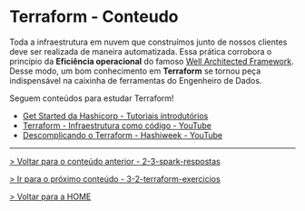 # Terraform - Conteudo

Toda a infraestrutura em nuvem que construímos junto de nossos clientes deve ser realizada de maneira automatizada. Essa prática corrobora o princípio da **Eficiência operacional** do famoso [Well Architected Framework](https://aws.amazon.com/pt/architecture/well-architected/). Desse modo, um bom conhecimento em **Terraform** se tornou peça indispensável na caixinha de ferramentas do Engenheiro de Dados.

Seguem conteúdos para estudar Terraform!

- [Get Started da Hashicorp - Tutoriais introdutórios](https://learn.hashicorp.com/terraform)
- [Terraform - Infraestrutura como código - YouTube](https://www.youtube.com/watch?v=tE1WZg9ib8k)
- [Descomplicando o Terraform - Hashiweek - YouTube](https://www.youtube.com/watch?v=4FellihAcV8&t=210s)

---

[> Voltar para o conteúdo anterior - 2-3-spark-respostas](2-3-spark-respostas.md)

[> Ir para o próximo conteúdo - 3-2-terraform-exercicios](3-2-terraform-exercicios.md)

[> Voltar para a HOME](../README.md)